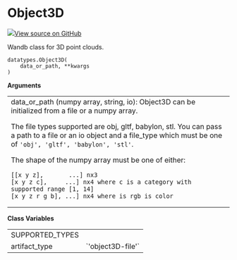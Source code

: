 # Object3D

<!-- Insert buttons and diff -->


[![](https://www.tensorflow.org/images/GitHub-Mark-32px.png)View source on GitHub](https://www.github.com/wandb/client/tree/master/wandb/data_types.py#L877-L1040)




Wandb class for 3D point clouds.

<pre class="devsite-click-to-copy prettyprint lang-py tfo-signature-link">
<code>datatypes.Object3D(
    data_or_path, **kwargs
)
</code></pre>



<!-- Placeholder for "Used in" -->


<!-- Tabular view -->
**Arguments**
<table>
<tr>
<td>
data_or_path (numpy array, string, io):
Object3D can be initialized from a file or a numpy array.

The file types supported are obj, gltf, babylon, stl.  You can pass a path to
a file or an io object and a file_type which must be one of `'obj', 'gltf', 'babylon', 'stl'`.

The shape of the numpy array must be one of either:
```
[[x y z],       ...] nx3
[x y z c],     ...] nx4 where c is a category with supported range [1, 14]
[x y z r g b], ...] nx4 where is rgb is color
```
</td>
</tr>

</table>





<!-- Tabular view -->
**Class Variables**
<table>

<tr>
<td>
SUPPORTED_TYPES<a id="SUPPORTED_TYPES"></a>
</td>
<td>

</td>
</tr><tr>
<td>
artifact_type<a id="artifact_type"></a>
</td>
<td>
`'object3D-file'`
</td>
</tr>
</table>

